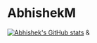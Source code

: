 # AbhishekM

[![Abhishek's GitHub stats](https://github-readme-stats.vercel.app/api?username=AbhishekM2001&theme=tokyonight)](https://github.com/anuraghazra/github-readme-stats)
&
